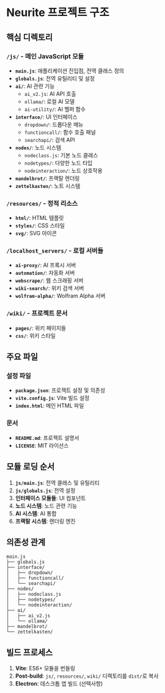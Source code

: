 # Neurite 프로젝트 구조

## 핵심 디렉토리

### `/js/` - 메인 JavaScript 모듈
- **`main.js`**: 애플리케이션 진입점, 전역 클래스 정의
- **`globals.js`**: 전역 유틸리티 및 설정
- **`ai/`**: AI 관련 기능
  - `ai_v2.js`: AI API 호출
  - `ollama/`: 로컬 AI 모델
  - `ai-utility/`: AI 헬퍼 함수
- **`interface/`**: UI 인터페이스
  - `dropdown/`: 드롭다운 메뉴
  - `functioncall/`: 함수 호출 패널
  - `searchapi/`: 검색 API
- **`nodes/`**: 노드 시스템
  - `nodeclass.js`: 기본 노드 클래스
  - `nodetypes/`: 다양한 노드 타입
  - `nodeinteraction/`: 노드 상호작용
- **`mandelbrot/`**: 프랙탈 렌더링
- **`zettelkasten/`**: 노트 시스템

### `/resources/` - 정적 리소스
- **`html/`**: HTML 템플릿
- **`styles/`**: CSS 스타일
- **`svg/`**: SVG 아이콘

### `/localhost_servers/` - 로컬 서버들
- **`ai-proxy/`**: AI 프록시 서버
- **`automation/`**: 자동화 서버
- **`webscrape/`**: 웹 스크래핑 서버
- **`wiki-search/`**: 위키 검색 서버
- **`wolfram-alpha/`**: Wolfram Alpha 서버

### `/wiki/` - 프로젝트 문서
- **`pages/`**: 위키 페이지들
- **`css/`**: 위키 스타일

## 주요 파일

### 설정 파일
- **`package.json`**: 프로젝트 설정 및 의존성
- **`vite.config.js`**: Vite 빌드 설정
- **`index.html`**: 메인 HTML 파일

### 문서
- **`README.md`**: 프로젝트 설명서
- **`LICENSE`**: MIT 라이선스

## 모듈 로딩 순서

1. **`js/main.js`**: 전역 클래스 및 유틸리티
2. **`js/globals.js`**: 전역 설정
3. **인터페이스 모듈들**: UI 컴포넌트
4. **노드 시스템**: 노드 관련 기능
5. **AI 시스템**: AI 통합
6. **프랙탈 시스템**: 렌더링 엔진

## 의존성 관계

```
main.js
├── globals.js
├── interface/
│   ├── dropdown/
│   ├── functioncall/
│   └── searchapi/
├── nodes/
│   ├── nodeclass.js
│   ├── nodetypes/
│   └── nodeinteraction/
├── ai/
│   ├── ai_v2.js
│   └── ollama/
├── mandelbrot/
└── zettelkasten/
```

## 빌드 프로세스

1. **Vite**: ES6+ 모듈을 번들링
2. **Post-build**: `js/`, `resources/`, `wiki/` 디렉토리를 `dist/`로 복사
3. **Electron**: 데스크톱 앱 빌드 (선택사항)